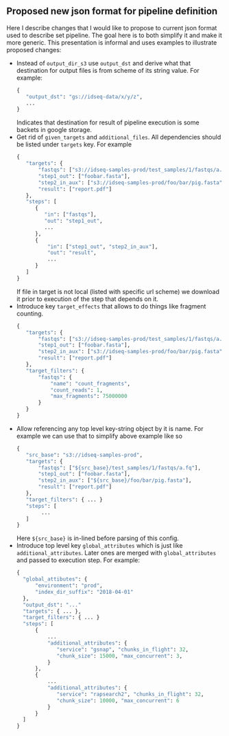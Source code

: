 ## Proposed new json format for pipeline definition

Here I describe changes that I would like to propose to current json format used to describe
set pipeline. The goal here is to both simplify it and make it more generic. This presentation
is informal and uses examples to illustrate proposed changes:

* Instead of `output_dir_s3` use `output_dst` and derive what that destination for output 
files is from scheme of its string value. For example:
    ```python
   {
       "output_dst": "gs://idseq-data/x/y/z",
       ...
   }
    ```
  Indicates that destination for result of pipeline execution is some backets in google storage.
* Get rid of `given_targets` and `additional_files`. All dependencies should be listed 
    under `targets` key. For example
    ```python
   {
       "targets": {
           "fastqs": ["s3://idseq-samples-prod/test_samples/1/fastqs/a.fq"],
           "step1_out": ["foobar.fasta"],
           "step2_in_aux": ["s3://idseq-samples-prod/foo/bar/pig.fasta"],
           "result": ["report.pdf"]
       },
       "steps": [
          {
             "in": ["fastqs"],
             "out": "step1_out",
             ...
          },
          {
              "in": ["step1_out", "step2_in_aux"],
              "out": "result",
              ...
          }
       ]
   }
    ```
    If file in target is not local (listed with specific url scheme) we download it prior to 
    execution of the step that depends on it.
* Introduce key `target_effects` that allows to do things like fragment counting. 
    ```python
   {
       "targets": {
           "fastqs": ["s3://idseq-samples-prod/test_samples/1/fastqs/a.fq"],
           "step1_out": ["foobar.fasta"],
           "step2_in_aux": ["s3://idseq-samples-prod/foo/bar/pig.fasta"],
           "result": ["report.pdf"]
       },
       "target_filters": {
           "fastqs": {
               "name": "count_fragments",
               "count_reads": 1,
               "max_fragments": 75000000
           }
       }
   }
    ```
* Allow referencing any top level key-string object by it is name. For example we can use that
to simplify above example like so
    ```python
   {
       "src_base": "s3://idseq-samples-prod",
       "targets": {
           "fastqs": ["${src_base}/test_samples/1/fastqs/a.fq"],
           "step1_out": ["foobar.fasta"],
           "step2_in_aux": ["${src_base}/foo/bar/pig.fasta"],
           "result": ["report.pdf"]
       },
       "target_filters": { ... }
       "steps": [
            ...
       ]      
   }
    ```
    Here `${src_base}` is in-lined before parsing of this config.
* Introduce top level key `global_attributes` which is just like `additional_attributes`.
Later ones are merged with `global_attributes` and passed to execution step. For example:
    ```python
   {
      "global_attibutes": {
          "environment": "prod",
          "index_dir_suffix": "2018-04-01"
      },
      "output_dst": "..."
      "targets": { ... },
      "target_filters": { ... }
      "steps": [
          {
              ...
              "additional_attributes": {
                 "service": "gsnap", "chunks_in_flight": 32,
                 "chunk_size": 15000, "max_concurrent": 3,
              }
          },
          {
              ...
              "additional_attributes": {
                 "service": "rapsearch2", "chunks_in_flight": 32,
                 "chunk_size": 10000, "max_concurrent": 6
              }
          }
      ]
   }
    ```
